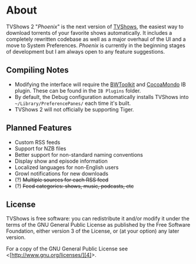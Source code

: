 # About
TVShows 2 "_Phoenix_" is the next version of [TVShows][1], the easiest way to download torrents of your favorite shows automatically. It includes a completely rewritten codebase as well as a major overhaul of the UI and a move to System Preferences. _Phoenix_ is currently in the beginning stages of development but I am always open to any feature suggestions.

## Compiling Notes
* Modifying the interface will require the [BWToolkit][2] and [CocoaMondo][3] IB plugin. These can be found in the `IB Plugins` folder.
* By default, the Debug configuration automatically installs TVShows into `~/Library/PreferencePanes/` each time it's built.
* TVShows 2 will not officially be supporting Tiger.

## Planned Features
* Custom RSS feeds
* Support for NZB files
* Better support for non-standard naming conventions
* Display show and episode information
* Localized languages for non-English users
* Growl notifications for new downloads
* (?) <del>Multiple sources for each RSS feed</del>
* (?) <del>Feed categories: shows, music, podcasts, etc</del>

## License
TVShows is free software: you can redistribute it and/or modify it under the terms of the GNU General Public License as published by the Free Software Foundation, either version 3 of the License, or (at your option) any later version.

For a copy of the GNU General Public License see &lt;[http://www.gnu.org/licenses/][4]&gt;.

[1]:http://embercode.com/tvshows/ "TVShows.app « Ember Code"
[2]:http://www.brandonwalkin.com/bwtoolkit/ "BWToolkit Information"
[3]:http://www.preenandprune.com/cocoamondo/ "CocoaMondo Information"
[4]:http://www.gnu.org/licenses/ "GNU General Public License"